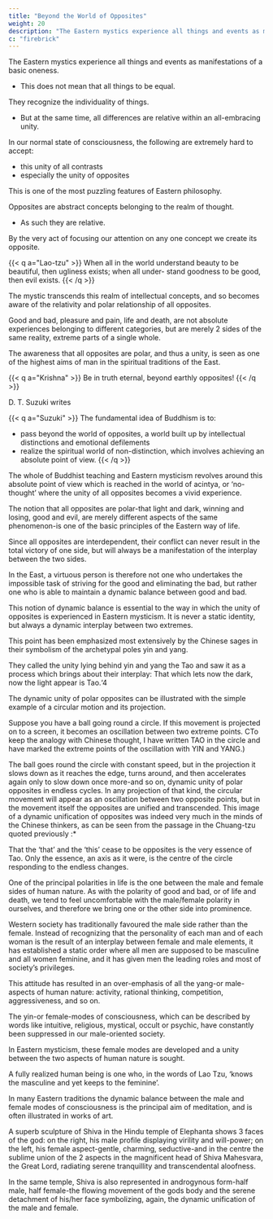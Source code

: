 ```yaml
---
title: "Beyond the World of Opposites"
weight: 20
description: "The Eastern mystics experience all things and events as manifestations of a basic oneness"
c: "firebrick"
---
```



The Eastern mystics experience all things and events as manifestations of a basic oneness.
- This does not mean that all things to be equal.

They recognize the individuality of things.
- But at the same time, all differences are relative within an all-embracing unity.

In our normal state of consciousness, the following are extremely hard to accept:
- this unity of all contrasts
- especially the unity of opposites

This is one of the most puzzling features of Eastern philosophy.

<!-- It is, however, an insight which lies at the very root of the
Eastern world view. -->

Opposites are abstract concepts belonging to the realm of thought.
- As such they are relative.

By the very act of focusing our attention on any one concept we create its opposite. 

{{< q a="Lao-tzu" >}}
When all in the world understand beauty to be beautiful, then ugliness exists; when all under-
stand goodness to be good, then evil exists.
{{< /q >}}

The mystic transcends this realm of intellectual concepts, and so becomes aware of the relativity and polar relationship of all opposites.

Good and bad, pleasure and pain, life and death, are not absolute experiences belonging to different categories, but are merely 2 sides of the same reality, extreme parts of a single whole.

The awareness that all opposites are polar, and thus a unity, is seen as one of the highest aims of man in the spiritual traditions of the East.

{{< q a="Krishna" >}}
Be in truth eternal, beyond earthly opposites!
{{< /q >}}

<!-- he same advice is given to
the followers of Buddhism. Thus  -->

D. T. Suzuki writes

{{< q a="Suzuki" >}}
The fundamental idea of Buddhism is to:
- pass beyond the world of opposites, a world built up by intellectual distinctions and emotional defilements
- realize the spiritual world of non-distinction, which involves achieving an absolute point of view.
{{< /q >}}


The whole of Buddhist teaching and Eastern mysticism revolves around this absolute point of view which is reached in the world of acintya, or ‘no-thought’ where the unity of all opposites becomes a vivid experience.

<!-- In the words of a Zen poem,
At dusk the cock announces dawn;
At midnight, the bright sun.3 -->

The notion that all opposites are polar-that light and dark, winning and losing, good and evil, are merely different aspects of the same phenomenon-is one of the basic principles of the Eastern way of life. 

Since all opposites are interdependent, their conflict can never result in the total victory of one side, but will always be a manifestation of the interplay between the two sides.

In the East, a virtuous person is therefore not one who undertakes the impossible task of striving for the good and eliminating the bad, but rather one who is able to maintain a dynamic balance between good and bad. 

This notion of dynamic balance is essential to the way in which the unity of opposites is experienced in Eastern mysticism. It is never a static identity, but always a dynamic interplay between two extremes. 

This point has been emphasized most extensively by the Chinese sages in their symbolism of the
archetypal poles yin and yang. 

They called the unity lying behind yin and yang the Tao and saw it as a process which
brings about their interplay: That which lets now the dark,
now the light appear is Tao.‘4

The dynamic unity of polar opposites can be illustrated with the simple example of a circular motion and its projection.

Suppose you have a ball going round a circle. If this movement is projected on to a screen, it becomes an oscillation between two extreme points. CTo keep the analogy with Chinese thought, I have written TAO in the circle and have marked the extreme points of the oscillation with YIN and YANG.) 

The ball goes round the circle with constant speed, but in the projection it slows down as it reaches the edge, turns around, and then accelerates again only to slow down once more-and so on, dynamic unity of polar opposites in endless cycles. In any projection of that kind, the circular movement will appear as an oscillation between two opposite points, but in the movement itself the opposites are unified and transcended. This image of a dynamic unification of opposites was indeed very much in the minds of the Chinese thinkers, as can be seen from the passage in the Chuang-tzu quoted previously :*

That the ‘that’ and the ‘this’ cease to be opposites is the very essence of Tao. Only the essence, an axis as it were, is the centre of the circle responding to the endless changes.

One of the principal polarities in life is the one between the male and female sides of human nature. As with the polarity of good and bad, or of life and death, we tend to feel uncomfortable with the male/female polarity in ourselves, and therefore we bring one or the other side into prominence.

Western society has traditionally favoured the male side rather than the female. Instead of recognizing that the personality of each man and of each woman is the result of an interplay between female and male elements, it has established a static order where all men are supposed to be masculine and all women feminine, and it has given men the leading roles and most of society’s privileges. 

This attitude has resulted in an over-emphasis of all the yang-or male-aspects of human nature: activity, rational thinking, competition, aggressiveness, and so on. 

The yin-or female-modes of consciousness, which can be described by words like intuitive, religious,
mystical, occult or psychic, have constantly been suppressed
in our male-oriented society.

In Eastern mysticism, these female modes are developed and a unity between the two aspects of human nature is sought.

A fully realized human being is one who, in the words of Lao Tzu, ‘knows the masculine and yet keeps to the feminine’. 

In many Eastern traditions the dynamic balance between the male and female modes of consciousness is the principal aim of meditation, and is often illustrated in works of art. 

A superb sculpture of Shiva in the Hindu temple of Elephanta shows 3 faces of the god: on the right, his male profile displaying virility and will-power; on the left, his female aspect-gentle,
charming, seductive-and in the centre the sublime union of the 2 aspects in the magnificent head of Shiva Mahesvara, the Great Lord, radiating serene tranquillity and transcendental aloofness. 

In the same temple, Shiva is also represented in androgynous form-half male, half female-the flowing movement of the gods body and the serene detachment of his/her face symbolizing, again, the dynamic unification of the male and female.


